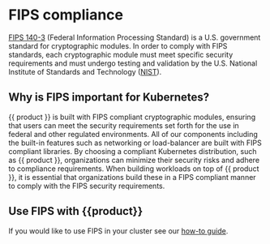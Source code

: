 # FIPS compliance

[FIPS 140-3] (Federal Information Processing Standard) is a U.S. government
standard for cryptographic modules. In order to comply with FIPS standards,
each cryptographic module must meet specific security requirements and must
undergo testing and validation by the U.S. National Institute of Standards
and Technology ([NIST]).

## Why is FIPS important for Kubernetes?

<!-- TODO: Update if we choose to build from a separate track -->
{{ product }} is built with FIPS compliant cryptographic
modules, ensuring that users can meet the security requirements set forth
for the use in federal and other regulated environments. All of our components
including the built-in features such as networking or load-balancer are built
with FIPS compliant libraries. By choosing a compliant Kubernetes distribution,
such as {{ product }}, organizations can minimize their security
risks and adhere to compliance requirements. When building workloads on top of
{{ product }}, it is essential that organizations build these in a FIPS
compliant manner to comply with the FIPS security requirements.

## Use FIPS with {{product}}

If you would like to use FIPS in your cluster see our [how-to guide].

<!-- LINKS -->
[FIPS 140-3]: https://csrc.nist.gov/pubs/fips/140-3/final
[how-to guide]: /snap/howto/security/fips.md
[NIST]: https://www.nist.gov/

